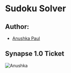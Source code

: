 # Sudoku Solver

## Author:
- [Anushka Paul](https://github.com/pilipi-puu-puu)

## Synapse 1.0 Ticket
![Anushka](https://user-images.githubusercontent.com/87390353/215587456-d7d43976-e45b-45ed-b576-f68daecfd609.png)
